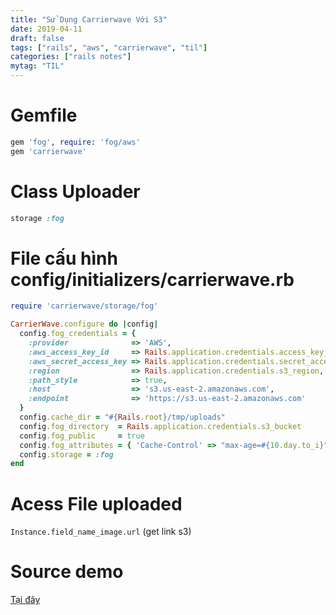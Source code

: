 ```yaml
---
title: "Sử Dụng Carrierwave Với S3"
date: 2019-04-11
draft: false
tags: ["rails", "aws", "carrierwave", "til"]
categories: ["rails notes"]
mytag: "TIL"
---
```


# Gemfile

```ruby
gem 'fog', require: 'fog/aws'
gem 'carrierwave'
```
# Class Uploader

```ruby
storage :fog
```

# File cấu hình config/initializers/carrierwave.rb

```ruby
require 'carrierwave/storage/fog'

CarrierWave.configure do |config|
  config.fog_credentials = {
    :provider              => 'AWS',
    :aws_access_key_id     => Rails.application.credentials.access_key_id,
    :aws_secret_access_key => Rails.application.credentials.secret_access_key,
    :region                => Rails.application.credentials.s3_region,
    :path_style            => true,
    :host                  => 's3.us-east-2.amazonaws.com',
    :endpoint              => 'https://s3.us-east-2.amazonaws.com'
  }
  config.cache_dir = "#{Rails.root}/tmp/uploads"
  config.fog_directory  = Rails.application.credentials.s3_bucket
  config.fog_public     = true
  config.fog_attributes = { 'Cache-Control' => "max-age=#{10.day.to_i}" }
  config.storage = :fog
end
```

# Acess File uploaded

`Instance.field_name_image.url` (get link s3)

# Source demo

[Tại đây](https://github.com/hdchinh/s3_carrierwave)
